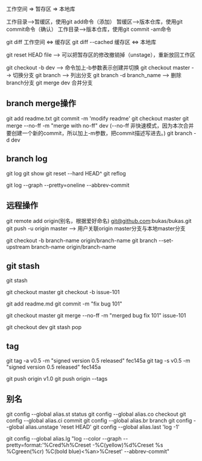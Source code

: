 工作空间 => 暂存区 => 本地库

工作目录——>暂缓区，使用git add命令（添加）
暂缓区——>版本仓库，使用git commit命令（确认）
工作目录——>版本仓库，使用git commit -am命令

git diff  工作空间 <=> 缓存区
git diff --cached 缓存区 <=> 本地库

git reset HEAD file --> 可以把暂存区的修改撤销掉（unstage），重新放回工作区

git checkout -b dev  --> 命令加上-b参数表示创建并切换
git checkout master  --> 切换分支
git branch --> 列出分支
git branch -d branch_name --> 删除branch分支
git merge dev 合并分支

## branch merge操作
git add readme.txt
git commit -m 'modify readme'
git checkout master
git merge --no-ff -m "merge with no-ff" dev  (--no-ff 非快速模式，因为本次合并要创建一个新的commit，所以加上-m参数，把commit描述写进去。)
git branch -d dev

## branch log
git log 
git show 
git reset --hard HEAD^
git reflog

git log --graph --pretty=oneline --abbrev-commit

## 远程操作
git remote add origin(别名，根据爱好命名) git@github.com:bukas/bukas.git
git push -u origin master --> 用户关联origin master分支与本地master分支

git checkout -b branch-name origin/branch-name
git branch --set-upstream branch-name origin/branch-name

## git stash
git stash

git checkout master
git checkout -b issue-101

git add readme.md
git commit -m "fix bug 101"

git checkout master
git merge --no-ff -m "merged bug fix 101" issue-101

git checkout dev
git stash pop

## tag
git tag -a v0.5 -m "signed version 0.5 released" fec145a
git tag -s v0.5 -m "signed version 0.5 released" fec145a

git push origin v1.0
git push origin --tags

## 别名
git config --global alias.st status
git config --global alias.co checkout
git config --global alias.ci commit
git config --global alias.br branch
git config --global alias.unstage 'reset HEAD'
git config --global alias.last 'log -1'

git config --global alias.lg "log --color --graph --pretty=format:'%Cred%h%Creset -%C(yellow)%d%Creset %s %Cgreen(%cr) %C(bold blue)<%an>%Creset' --abbrev-commit"
